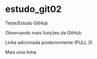 # estudo_git02
Teste/Estudo GitHub

Observando mais funções da GitHub

Linha adicionada posteriormente (PULL 3)

Mais uma linha
